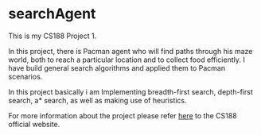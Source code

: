 searchAgent
===========

This is my CS188 Project 1.

In this project, there is Pacman agent who will find paths through his maze world, both to reach a particular location and to collect food efficiently. I have build general search algorithms and applied them to Pacman scenarios. 

In this project basically i am Implementing breadth-first search, depth-first search, a* search, as well as making use of heuristics.

For more information about the project please refer <a href=http://inst.eecs.berkeley.edu/~cs188/fa11/projects/search/search.html>here</a> to the CS188 official website.
